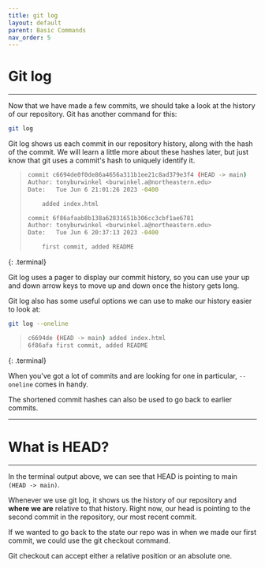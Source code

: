 ```yaml
---
title: git log
layout: default
parent: Basic Commands
nav_order: 5
---
```


# Git log

---
Now that we have made a few commits, we should take a look at the history of our repository. Git has another command for this:

```bash
git log
```

Git log shows us each commit in our repository history, along with the hash of the commit. We will learn a little more about these hashes later, but just know that git uses a commit's hash to uniquely identify it.

> ```bash
> commit c6694de0f0de86a4656a311b1ee21c8ad379e3f4 (HEAD -> main)
> Author: tonyburwinkel <burwinkel.a@northeastern.edu>
> Date:   Tue Jun 6 21:01:26 2023 -0400
> 
>     added index.html
> 
> commit 6f86afaab8b138a62831651b306cc3cbf1ae6781
> Author: tonyburwinkel <burwinkel.a@northeastern.edu>
> Date:   Tue Jun 6 20:37:13 2023 -0400
> 
>     first commit, added README
> ```
{: .terminal}

Git log uses a pager to display our commit history, so you can use your up and down arrow keys to move up and down once the history gets long. 

Git log also has some useful options we can use to make our history easier to look at:

```bash
git log --oneline
```

> ```bash
> c6694de (HEAD -> main) added index.html
> 6f86afa first commit, added README
> ```
{: .terminal}

When you've got a lot of commits and are looking for one in particular, ```--oneline``` comes in handy. 

The shortened commit hashes can also be used to go back to earlier commits.

---
# What is HEAD?
---

In the terminal output above, we can see that HEAD is pointing to main ```(HEAD -> main)```.

Whenever we use git log, it shows us the history of our repository and __where we are__ relative to that history. Right now, our head is pointing to the second commit in the repository, our most recent commit. 

If we wanted to go back to the state our repo was in when we made our first commit, we could use the git checkout command.

Git checkout can accept either a relative position or an absolute one. 